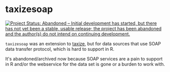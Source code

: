 taxizesoap
==========

[![Project Status: Abandoned – Initial development has started, but there has not yet been a stable, usable release; the project has been abandoned and the author(s) do not intend on continuing development.](https://www.repostatus.org/badges/latest/abandoned.svg)](https://www.repostatus.org/#abandoned)

`taxizesoap` was an extension to [taxize](https://github.com/ropensci/taxize), but for data sources that use SOAP data transfer protocol, which is hard to support in R.

It's abandoned/archived now because SOAP services are a pain to support in R and/or the webservice for the data set is gone or a burden to work with.
